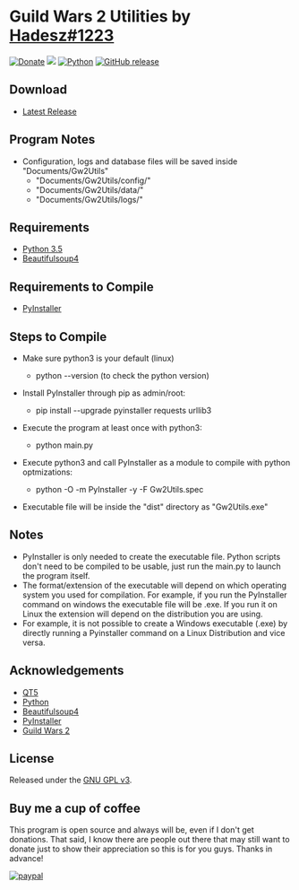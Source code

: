 # Guild Wars 2 Utilities by [Hadesz#1223](mailto:hadesz456@gmail.com)

[![Donate](https://img.shields.io/badge/Donate-PayPal-green.svg?style=plastic)](https://www.paypal.com/cgi-bin/webscr?cmd=_s-xclick&hosted_button_id=CTYZ8TK5MJV76)
[<img src="https://img.shields.io/github/license/Hadesz1/Gw2Utils.svg?style=plastic">](https://github.com/Hadesz1/Gw2Utils/blob/master/LICENSE)
[![Python](https://img.shields.io/badge/python-3.5-blue.svg?style=plastic)](https://www.python.org/downloads/)
[![GitHub release](https://img.shields.io/github/release/Hadesz1/Gw2Utils.svg?style=plastic)](https://github.com/Hadesz1/Gw2Utils/releases/latest)

## Download
+ [Latest Release](https://github.com/Hadesz1/Gw2Utils/releases/latest)

## Program Notes
+ Configuration, logs and database files will be saved inside "Documents/Gw2Utils"
    + "Documents/Gw2Utils/config/"
    + "Documents/Gw2Utils/data/"
    + "Documents/Gw2Utils/logs/"

## Requirements
+ [Python 3.5](https://www.python.org/downloads/)
+ [Beautifulsoup4](https://pypi.org/project/beautifulsoup4/)
    
## Requirements to Compile
+ [PyInstaller](https://pyinstaller.readthedocs.io/en/stable/installation.html)

## Steps to Compile
+ Make sure python3 is your default (linux)
    + python --version (to check the python version)
+ Install PyInstaller through pip as admin/root:
    + pip install --upgrade pyinstaller requests urllib3
+ Execute the program at least once with python3:
    + python main.py
+ Execute python3 and call PyInstaller as a module to compile with python optmizations:
    + python -O -m PyInstaller -y -F Gw2Utils.spec
    
+ Executable file will be inside the "dist" directory as "Gw2Utils.exe"

## Notes
+ PyInstaller is only needed to create the executable file. Python scripts don't need to be compiled to be usable, just run the main.py to launch the program itself.
+ The format/extension of the executable will depend on which operating system you used for compilation. For example, if you run the PyInstaller command on windows the executable file will be .exe. If you run it on Linux the extension will depend on the distribution you are using.
+ For example, it is not possible to create a Windows executable (.exe) by directly running a Pyinstaller command on a Linux Distribution and vice versa.

## Acknowledgements
+ [QT5](https://www.qt.io)
+ [Python](https://www.python.org/downloads/)
+ [Beautifulsoup4](https://pypi.org/project/beautifulsoup4/)
+ [PyInstaller](https://pyinstaller.readthedocs.io/en/stable/installation.html)
+ [Guild Wars 2](https://www.guildwars2.com/en/)

## License
Released under the [GNU GPL v3](LICENSE).

## Buy me a cup of coffee
This program is open source and always will be, even if I don't get donations. That said, I know there are people out there that may still want to donate just to show their appreciation so this is for you guys. Thanks in advance!

[![paypal](https://www.paypalobjects.com/en_US/i/btn/btn_donate_SM.gif)](https://www.paypal.com/cgi-bin/webscr?cmd=_s-xclick&hosted_button_id=CTYZ8TK5MJV76)
